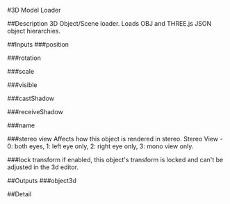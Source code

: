 #3D Model Loader

##Description
3D Object/Scene loader. Loads OBJ and THREE.js JSON object hierarchies.

##Inputs
###position


###rotation


###scale


###visible


###castShadow


###receiveShadow


###name


###stereo view
Affects how this object is rendered in stereo.
Stereo View - 0: both eyes, 1: left eye only, 2: right eye only, 3: mono view only.

###lock transform
if enabled, this object's transform is locked and can't be adjusted in the 3d editor.

##Outputs
###object3d


##Detail
